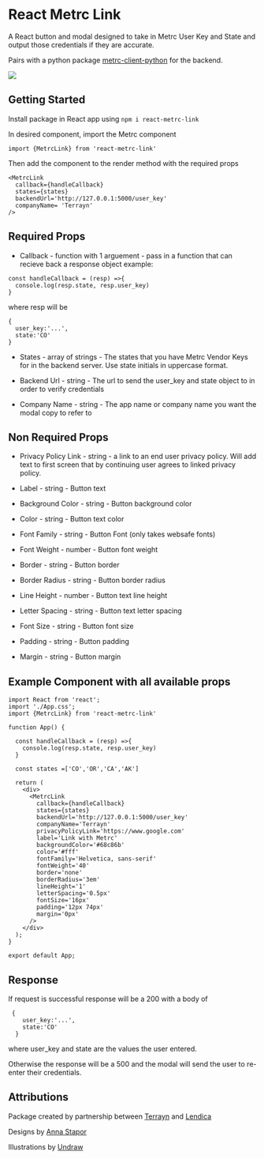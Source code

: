 # React Metrc Link

A React button and modal designed to take in Metrc User Key and State and output those credentials if they are accurate.

Pairs with a python package [metrc-client-python](https://pypi.org/project/metrc-client-python/) for the backend.


![](https://media.giphy.com/media/1Z12CZEvvxqFAa5dli/giphy.gif)

## Getting Started

Install package in React app using
```npm i react-metrc-link```

In desired component, import the Metrc component
```
import {MetrcLink} from 'react-metrc-link'
```
Then add the component to the render method with the required props
```
<MetrcLink 
  callback={handleCallback}  
  states={states} 
  backendUrl='http://127.0.0.1:5000/user_key'
  companyName= 'Terrayn'
/>
```

## Required Props
  * Callback - function with 1 arguement - pass in a function that can recieve back a response object
  example:
  ```
  const handleCallback = (resp) =>{
    console.log(resp.state, resp.user_key)
  }
  ```
  where resp will be 
  ```
  {
    user_key:'...',
    state:'CO'
  }
  ```
  * States - array of strings - The states that you have Metrc Vendor Keys for in the backend server. Use state initials in uppercase format.

  * Backend Url - string - The url to send the user_key and state object to in order to verify credentials

  * Company Name - string - The app name or company name you want the modal copy to refer to

  ## Non Required Props

  * Privacy Policy Link - string - a link to an end user privacy policy. Will add text to first screen that by continuing user agrees to linked privacy policy.

  * Label - string - Button text

  * Background Color - string - Button background color

  * Color - string - Button text color

  * Font Family - string - Button Font (only takes websafe fonts)

  * Font Weight - number - Button font weight

  * Border - string - Button border

  * Border Radius - string - Button border radius

  * Line Height - number - Button text line height

  * Letter Spacing - string - Button text letter spacing

  * Font Size - string - Button font size
  
  * Padding - string - Button padding

  * Margin - string - Button margin

## Example Component with all available props

```
import React from 'react';
import './App.css';
import {MetrcLink} from 'react-metrc-link'

function App() {

  const handleCallback = (resp) =>{
    console.log(resp.state, resp.user_key)
  }

  const states =['CO','OR','CA','AK']

  return (
    <div>
      <MetrcLink 
        callback={handleCallback} 
        states={states} 
        backendUrl='http://127.0.0.1:5000/user_key'
        companyName='Terrayn'
        privacyPolicyLink='https://www.google.com'
        label='Link with Metrc'
        backgroundColor='#68c86b'
        color='#fff'
        fontFamily='Helvetica, sans-serif'
        fontWeight='40'
        border='none'
        borderRadius='3em'
        lineHeight='1'
        letterSpacing='0.5px'
        fontSize='16px'
        padding='12px 74px'
        margin='0px'
      />
    </div>
  );
}

export default App;
```

## Response

If request is successful response will be a 200 with a body of 

```
 {
    user_key:'...',
    state:'CO'
  }
```
where user_key and state are the values the user entered.

Otherwise the response will be a 500 and the modal will send the user to re-enter their credentials.

## Attributions

Package created by partnership between [Terrayn](https://terrayn.com) and [Lendica](https://golendica.com)

Designs by [Anna Stapor](https://www.linkedin.com/in/anna-stapor-65b462172/)

Illustrations by [Undraw](https://undraw.co/)

